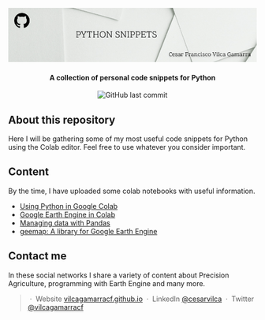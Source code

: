 <p align='center'>
   <img src="Python_snippets_logo.jpg" alt="Python Snippets Logo"/>
</p>

<h4 align="center"> A collection of personal code snippets for Python</h4>

<p align='center'>
   <img src="https://img.shields.io/github/last-commit/vilcagamarracf/Python_Snippets?style=flat-square" alt="GitHub last commit"/>
</p>

## About this repository

Here I will be gathering some of my most useful code snippets for Python using the Colab editor. Feel free to use whatever you consider important.

## Content

By the time, I have uploaded some colab notebooks with useful information.  

- [Using Python in Google Colab](https://colab.research.google.com/github/vilcagamarracf/Python_Snippets/blob/main/Snippets/Snippets_Colab.ipynb)
- [Google Earth Engine in Colab](https://colab.research.google.com/github/vilcagamarracf/Python_Snippets/blob/main/Snippets/Snippets_GEE.ipynb)
- [Managing data with Pandas](https://colab.research.google.com/github/vilcagamarracf/Python_Snippets/blob/main/Snippets/Snippets_Pandas.ipynb)
- [geemap: A library for Google Earth Engine](https://colab.research.google.com/github/vilcagamarracf/Python_Snippets/blob/main/Snippets/Snippets_geemap.ipynb)

## Contact me

In these social networks I share a variety of content about Precision Agriculture, programming with Earth Engine and many more. 

> &nbsp;&middot;&nbsp; Website [vilcagamarracf.github.io](https://vilcagamarracf.github.io/) &nbsp;&middot;&nbsp;
> LinkedIn [@cesarvilca](https://www.linkedin.com/in/cesarvilca/) &nbsp;&middot;&nbsp;
> Twitter [@vilcagamarracf](https://twitter.com/vilcagamarracf)

